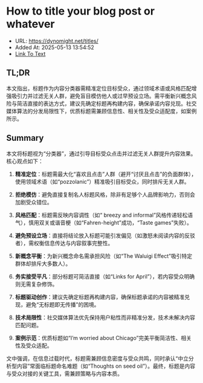# How to title your blog post or whatever
- URL: https://dynomight.net/titles/
- Added At: 2025-05-13 13:54:52
- [Link To Text](2025-05-13-how-to-title-your-blog-post-or-whatever_raw.md)

## TL;DR


本文指出，标题作为内容分类器需精准定位目标受众，通过领域术语或风格匹配增强吸引力并过滤无关人群，避免盲目模仿他人或过早预设立场。需平衡新兴概念风险与简洁直接的表达方式，建议先确定标题再构建内容，确保承诺内容兑现。社交媒体算法的分发局限性下，优质标题需兼顾信息性、相关性及受众适配度，如案例所示。

## Summary


本文将标题视为“分类器”，通过引导目标受众点击并过滤无关人群提升内容效果。核心观点如下：

1. **精准定位**：标题需最大化“喜欢且点击”人群（避开“讨厌且点击”的负面群体），使用领域术语（如“pozzolanic”）精准吸引目标受众，同时排斥无关人群。

2. **拒绝模仿**：避免直接复制名人标题风格，除非有足够个人品牌影响力，否则会加剧受众错位。

3. **风格匹配**：标题需反映内容调性（如“ breezy and informal”风格传递轻松语气），慎用双关或谐音梗（如“Fahren-height”成功，“Taste games”失败）。

4. **避免预设立场**：直接将结论放入标题可能引发偏见（如激怒未阅读内容的反驳者），需权衡信息传达与内容叙事完整性。

5. **新概念平衡**：为新兴概念命名需承担风险（如“The Waluigi Effect”吸引特定群体却排斥大多数人）。

6. **务实接受平凡**：部分标题可简洁直接（如“Links for April”），若内容受众明确则无需复杂修饰。

7. **标题驱动创作**：建议先确定标题再构建内容，确保标题承诺的内容被精准兑现，避免“无标题即无传播”的困境。

8. **技术局限性**：社交媒体算法优先保持用户粘性而非精准分发，技术未解决内容匹配问题。

9. **案例示范**：优质标题如“I’m worried about Chicago”完美平衡简洁性、相关性及受众适配。

文中强调，在信息过载时代，标题需兼顾信息密度与受众共鸣，同时承认“中立分析型内容”常面临标题命名难题（如“Thoughts on seed oil”）。最终，标题是内容与受众对接的关键工具，需兼顾策略与内容本质。

